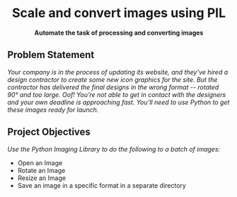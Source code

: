<h1 align="center">Scale and convert images using PIL</h1>
<p align="center"><strong>Automate the task of processing and converting images</strong>

<h2>Problem Statement</h2>

*Your company is in the process of updating its website, and they’ve hired a design contractor to create some new icon graphics for the site. But the contractor has delivered the final designs in the wrong format -- rotated 90° and too large. Oof! You’re not able to get in contact with the designers and your own deadline is approaching fast. You’ll need to use Python to get these images ready for launch.*

<h2>Project Objectives</h2>

*Use the Python Imaging Library to do the following to a batch of images:*

- Open an Image
- Rotate an Image
- Resize an Image
- Save an image in a specific format in a separate directory 
